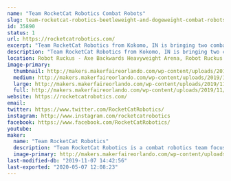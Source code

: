 ```yaml
---
name: "Team RocketCat Robotics Combat Robots"
slug: team-rocketcat-robotics-beetleweight-and-dogeweight-combat-robots
id: 35890
status: 1
url: https://rocketcatrobotics.com/
excerpt: "Team RocketCat Robotics from Kokomo, IN is bringing two combat robots to the Robot Ruckus! Each of these robots are brand new designs, and will be making their debut at Robot Ruckus 2019. "
description: "Team RocketCat Robotics from Kokomo, IN is bringing two combat robots to the Robot Ruckus! Each of these robots are brand new designs, and will be making their debut at Robot Ruckus 2019. We are bringing both a 3 pound Beetleweight robot, and a 30 pound Sportsman robot. Team RocketCat has over 40 years of competition robotics experience, and is excited to learn from the best of the best in Orlando!"
location: Robot Ruckus - Axe Backwards Heavyweight Arena, Robot Ruckus - Small Arena
image-primary:
  thumbnail: http://makers.makerfaireorlando.com/wp-content/uploads/2019/11/IMG_5325-150x150.jpeg
  medium: http://makers.makerfaireorlando.com/wp-content/uploads/2019/11/IMG_5325-300x225.jpeg
  large: http://makers.makerfaireorlando.com/wp-content/uploads/2019/11/IMG_5325-1024x768.jpeg
  full: http://makers.makerfaireorlando.com/wp-content/uploads/2019/11/IMG_5325.jpeg
website: https://rocketcatrobotics.com/
email: 
twitter: https://www.twitter.com/RocketCatRobotics/
instagram: http://www.instagram.com/rocketcatrobotics
facebook: https://www.facebook.com/RocketCatRobotics/
youtube: 
maker:
  name: "Team RocketCat Robotics"
  description: "Team RocketCat Robotics is a combat robotics team focused on building attractive, effective robots. The team hopes to use our robots to inspire others to find a passion for robotics and STEM. "
  image-primary: http://makers.makerfaireorlando.com/wp-content/uploads/2019/08/rocketcat.jpg
last-modified-db: "2019-11-07 14:42:56"
last-exported: "2020-05-07 12:08:23"
---
```

